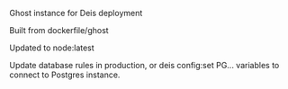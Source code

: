 Ghost instance for Deis deployment

Built from dockerfile/ghost

Updated to node:latest

Update database rules in production, or deis config:set PG... variables to connect to Postgres instance.
